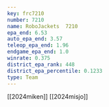 ```yaml
---
key: frc7210
number: 7210
name: RoboJackets  7210
epa_end: 6.53
auto_epa_end: 3.57
teleop_epa_end: 1.96
endgame_epa_end: 1.0
winrate: 0.375
district_epa_rank: 448
district_epa_percentile: 0.1233
type: Team
---
```

[[2024miken]]
[[2024misjo]]
